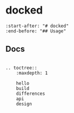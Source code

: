 # docked

```{include} ../README.md
:start-after: "# docked"
:end-before: "## Usage"
```

## Docs

```{eval-rst}

.. toctree::
    :maxdepth: 1

    hello
    build
    differences
    api
    design
```
